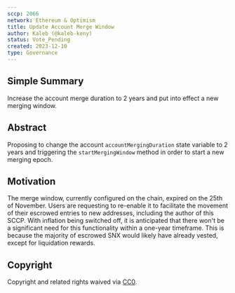 ```yaml
---
sccp: 2066
network: Ethereum & Optimism
title: Update Account Merge Window
author: Kaleb (@kaleb-keny)
status: Vote_Pending
created: 2023-12-10
type: Governance
---
```


<!--You can leave these HTML comments in your merged SCCP and delete the visible duplicate text guides, they will not appear and may be helpful to refer to if you edit it again. This is the suggested template for new SCCPs. Note that an SCCP number will be assigned by an editor. When opening a pull request to submit your SCCP, please use an abbreviated title in the filename, `sccp-draft_title_abbrev.md`. The title should be 44 characters or less.-->

## Simple Summary

<!--"If you can't explain it simply, you don't understand it well enough." Provide a simplified and layman-accessible explanation of the SCCP.-->

Increase the account merge duration to 2 years and put into effect a new merging window.

## Abstract

<!--A short (~200 word) description of the variable change proposed.-->

Proposing to change the account `accountMergingDuration` state variable to 2 years and triggering the `startMergingWindow` method in order to start a new merging epoch.

## Motivation

<!--The motivation is critical for SCCPs that want to update variables within Synthetix. It should clearly explain why the existing variable is not incentive aligned. SCCP submissions without sufficient motivation may be rejected outright.-->


The merge window, currently configured on the chain, expired on the 25th of November. Users are requesting to re-enable it to facilitate the movement of their escrowed entries to new addresses, including the author of this SCCP.  With inflation being switched off, it is anticipated that there won't be a significant need for this functionality within a one-year timeframe. This is because the majority of escrowed SNX would likely have already vested, except for liquidation rewards.

## Copyright

Copyright and related rights waived via [CC0](https://creativecommons.org/publicdomain/zero/1.0/).
